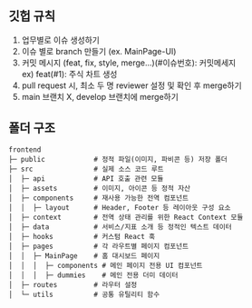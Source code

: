 ## 깃헙 규칙

1. 업무별로 이슈 생성하기
2. 이슈 별로 branch 만들기 (ex. MainPage-UI)
3. 커밋 메시지 (feat, fix, style, merge...)(#이슈번호): 커밋메세지
   <br/>ex) feat(#1): 주식 차트 생성
4. pull request 시, 최소 두 명 reviewer 설정 및 확인 후 merge하기
5. main 브랜치 X, develop 브랜치에 merge하기

## 폴더 구조

```
frontend
├─ public            # 정적 파일(이미지, 파비콘 등) 저장 폴더
├─ src               # 실제 소스 코드 루트
│  ├─ api            # API 호출 관련 모듈
│  ├─ assets         # 이미지, 아이콘 등 정적 자산
│  ├─ components     # 재사용 가능한 전역 컴포넌트
│  │  ├─ layout      # Header, Footer 등 레이아웃 구성 요소
│  ├─ context        # 전역 상태 관리를 위한 React Context 모듈
│  ├─ data           # 서비스/지표 소개 등 정적인 텍스트 데이터
│  ├─ hooks          # 커스텀 React 훅
│  ├─ pages          # 각 라우트별 페이지 컴포넌트
│  │  ├─ MainPage    # 홈 대시보드 페이지
│  │  │  ├─ components # 메인 페이지 전용 UI 컴포넌트
│  │  │  ├─ dummies    # 메인 전용 더미 데이터
│  ├─ routes         # 라우터 설정
│  └─ utils          # 공통 유틸리티 함수
```
